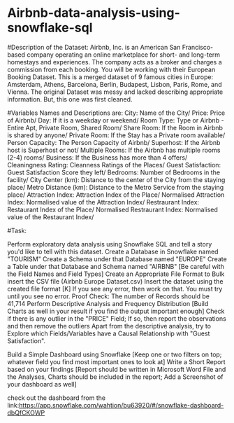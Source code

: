 # Airbnb-data-analysis-using-snowflake-sql
#Description of the Dataset: Airbnb, Inc. is an American San Francisco-based company operating an online marketplace for short- and long-term homestays and experiences. The company acts as a broker and charges a commission from each booking. You will be working with their European Booking Dataset. This is a merged dataset of 9 famous cities in Europe: Amsterdam, Athens, Barcelona, Berlin, Budapest, Lisbon, Paris, Rome, and Vienna. The original Dataset was messy and lacked describing appropriate information. But, this one was first cleaned.

#Variables Names and Descriptions are: City: Name of the City/ Price: Price of Airbnb/ Day: If it is a weekday or weekend/ Room Type: Type or Airbnb - Entire Apt, Private Room, Shared Room/ Share Room: If the Room in Airbnb is shared by anyone/ Private Room: If the Stay has a Private room available/ Person Capacity: The Person Capacity of Airbnb/ Superhost: If the Airbnb host is Superhost or not/ Multiple Rooms: If the Airbnb has multiple rooms (2-4) rooms/ Business: If the Business has more than 4 offers/ Cleaningness Rating: Cleanness Ratings of the Places/ Guest Satisfaction: Guest Satisfaction Score they left/ Bedrooms: Number of Bedrooms in the facility/ City Center (km): Distance to the center of the City from the staying place/ Metro Distance (km): Distance to the Metro Service from the staying place/ Attraction Index: Attraction Index of the Place/ Normalised Attraction Index: Normalised value of the Attraction Index/ Restraurant Index: Restaurant Index of the Place/ Normalised Restraurant Index: Normalised value of the Restaurant Index/

#Task:

Perform exploratory data analysis using Snowflake SQL and tell a story you'd like to tell with this dataset. Create a Database in Snowflake named "TOURISM" Create a Schema under that Database named "EUROPE" Create a Table under that Database and Schema named "AIRBNB" [Be careful with the Field Names and Field Types] Create an Appropriate File Format to Bulk insert the CSV file (Airbnb Europe Dataset.csv) Insert the dataset using the created file format [K] If you see any error, then work on that. You must try until you see no error. Proof Check: The number of Records should be 41,714 Perform Descriptive Analysis and Frequency Distribution [Build Charts as well in your result if you find the output important enough] Check if there is any outlier in the "PRICE" Field; If so, then report the observations and then remove the outliers Apart from the descriptive analysis, try to Explore which Fields/Variables have a Causal Relationship with "Guest Satisfaction".

Build a Simple Dashboard using Snowflake [Keep one or two filters on top; whatever field you find most important ones to look at] Write a Short Report based on your findings [Report should be written in Microsoft Word File and the Analyses, Charts should be included in the report; Add a Screenshot of your dashboard as well]


check out the dashboard from the link:https://app.snowflake.com/wahtion/bu63920/#/snowflake-dashboard-dbQfCKOWP
